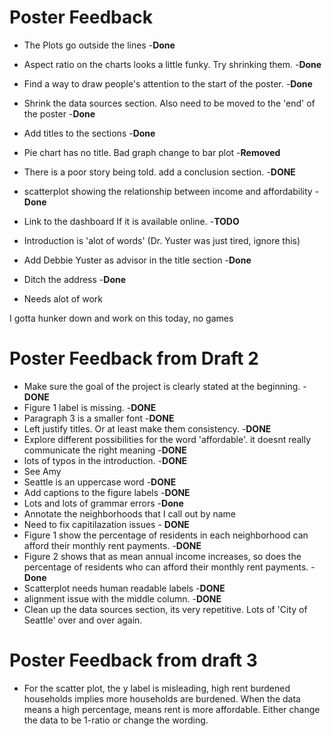 # Poster Feedback

* The Plots go outside the lines -**Done**
* Aspect ratio on the charts looks a little funky. Try shrinking them. -**Done**
* Find a way to draw people's attention to the start of the poster. -**Done**
* Shrink the data sources section. Also need to be moved to the 'end' of the poster -**Done**
* Add titles to the sections -**Done**
* Pie chart has no title. Bad graph change to bar plot -**Removed**
* There is a poor story being told. add a conclusion section. -**DONE**
* scatterplot showing the relationship between income and affordability -**Done**
* Link to the dashboard If it is available online. -**TODO**
* Introduction is 'alot of words' (Dr. Yuster was just tired, ignore this)
* Add Debbie Yuster as advisor in the title section -**Done**
* Ditch the address -**Done**

* Needs alot of work

I gotta hunker down and work on this today, no games

# Poster Feedback from Draft 2

* Make sure the goal of the project is clearly stated at the beginning. -**DONE**
* Figure 1 label is missing. -**DONE**
* Paragraph 3 is a smaller font -**DONE**
* Left justify titles. Or at least make them consistency. -**DONE**
* Explore different possibilities for the word 'affordable'. it doesnt really communicate the right meaning -**DONE**
* lots of typos in the introduction. -**DONE**
* See Amy
* Seattle is an uppercase word -**DONE**
* Add captions to the figure labels -**DONE**
* Lots and lots of grammar errors -**Done**
* Annotate the neighborhoods that I call out by name
* Need to fix capitilazation issues - **DONE**
* Figure 1 show the percentage of residents in each neighborhood can afford their monthly rent payments. -**DONE**
* Figure 2 shows that as mean annual income increases, so does the percentage of residents who can afford their monthly rent payments. -**Done**
* Scatterplot needs human readable labels -**DONE**
* alignment issue with the middle column. -**DONE**
* Clean up the data sources section, its very repetitive. Lots of 'City of Seattle' over and over again.


# Poster Feedback from draft 3

* For the scatter plot, the y label is misleading, high rent burdened households implies more households are burdened. When the data means a high percentage, means rent is more affordable. Either change the data to be 1-ratio or change the wording.